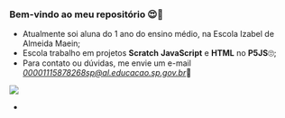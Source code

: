 ### Bem-vindo ao meu repositório 😍🍒

 - Atualmente soi aluna do 1 ano do ensino médio, na Escola Izabel 
de Almeida Maein;
- Escola trabalho em projetos **Scratch** **JavaScript** e **HTML** no **P5JS**🙄;
- Para contato ou dúvidas, me envie um e-mail
  *00001115878268sp@al.educacao.sp.gov.br*🎀

![](https://media1.tenor.com/m/a8Z2lXOKd68AAAAC/lana-del-rey-kiss.gif)




   
 - 
